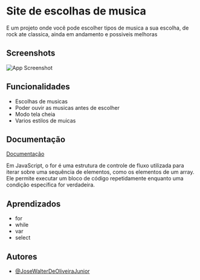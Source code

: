

# Site de escolhas de musica

E um projeto onde você pode escolher tipos de musica a sua escolha, de rock ate classica, ainda em andamento e possiveis melhoras

## Screenshots

![App Screenshot](https://via.placeholder.com/468x300?text=App+Screenshot+Here)


## Funcionalidades

- Escolhas de musicas
- Poder ouvir as musicas antes de escolher
- Modo tela cheia
- Varios estilos de muicas


## Documentação

[Documentação](https://developer.mozilla.org/pt-BR/docs/Web/JavaScript/Guide/Loops_and_iteration)

Em JavaScript, o for é uma estrutura de controle de fluxo utilizada para iterar sobre uma sequência de elementos, como os elementos de um array. Ele permite executar um bloco de código repetidamente enquanto uma condição específica for verdadeira.
## Aprendizados

* for
* while
* var
* select


## Autores

- [@JoseWalterDeOliveiraJunior](https://github.com/Queijitos)

